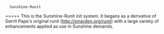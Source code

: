       Sunshine-Runit
=====
This is the Sunshine-Runit init system. It begans as a derivative of Gerrit Pape's original runit (http://smarden.org/runit) with a large variety of enhancements applied as use in Sunshine demands.
